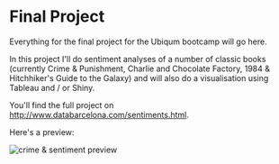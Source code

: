 # Final Project

Everything for the final project for the Ubiqum bootcamp will go here.

In this project I'll do sentiment analyses of a number of classic books (currently Crime & Punishment, Charlie and Chocolate Factory, 1984 & Hitchhiker's Guide to the Galaxy) and will also do a visualisation using Tableau and / or Shiny.

You'll find the full project on http://www.databarcelona.com/sentiments.html.

Here's a preview:

![crime & sentiment preview](https://github.com/jorgschonau/finalproject/blob/master/images/preview_crimesentiment.png)

